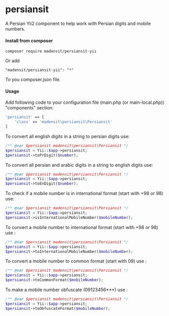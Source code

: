 # persiansit
A Persian Yii2 component to help work with Persian digits and mobile numbers.

#### Install from composer
```$xslt
composer require madensit/persiansit-yii
```
Or add
```$xslt
"madensit/persiansit-yii": "*"
```
To you composer.json file.

#### Usage
Add following code to your configuration file (main.php (or main-local.php)) "components" section:
```php
'persiansit' => [
    'class' => 'madensit\persiansit\Persiansit'
]
```

To convert all english digits in a string to persian digits use:
```php
/** @var $persiansit madensit\persiansit\Persiansit */
$persiansit = Yii::$app->persiansit;
$persiansit->toPrDigit($number);
```

To convert all persian and arabic digits in a string to english digits use:
```php
/** @var $persiansit madensit\persiansit\Persiansit */
$persiansit = Yii::$app->persiansit;
$persiansit->toEnDigit($number);
```

To check if a mobile number is in international format (start with +98 or 98) use:
```php
/** @var $persiansit madensit\persiansit\Persiansit */
$persiansit = Yii::$app->persiansit;
$persiansit->isInternationalMobileNumber($mobileNumber);
```

To convert a mobile number to international format (start with +98 or 98) use :
```php
/** @var $persiansit madensit\persiansit\Persiansit */
$persiansit = Yii::$app->persiansit;
$persiansit->toInternationalMobileNumber($mobileNumber);
```

To convert a mobile number to common format (start with 09) use :
```php
/** @var $persiansit madensit\persiansit\Persiansit */
$persiansit = Yii::$app->persiansit;
$persiansit->toCommonFormat($mobileNumber);
```

To make a mobile number obfuscate (09123456***) use :
```php
/** @var $persiansit madensit\persiansit\Persiansit */
$persiansit = Yii::$app->persiansit;
$persiansit->toObfuscateFormat($mobileNumber);
```